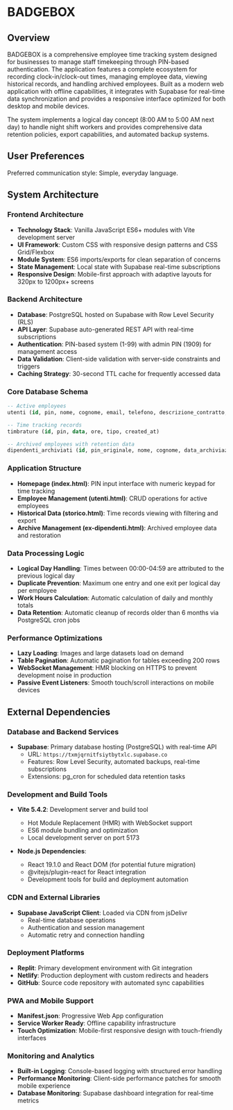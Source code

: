 # BADGEBOX

## Overview

BADGEBOX is a comprehensive employee time tracking system designed for businesses to manage staff timekeeping through PIN-based authentication. The application features a complete ecosystem for recording clock-in/clock-out times, managing employee data, viewing historical records, and handling archived employees. Built as a modern web application with offline capabilities, it integrates with Supabase for real-time data synchronization and provides a responsive interface optimized for both desktop and mobile devices.

The system implements a logical day concept (8:00 AM to 5:00 AM next day) to handle night shift workers and provides comprehensive data retention policies, export capabilities, and automated backup systems.

## User Preferences

Preferred communication style: Simple, everyday language.

## System Architecture

### Frontend Architecture
- **Technology Stack**: Vanilla JavaScript ES6+ modules with Vite development server
- **UI Framework**: Custom CSS with responsive design patterns and CSS Grid/Flexbox
- **Module System**: ES6 imports/exports for clean separation of concerns
- **State Management**: Local state with Supabase real-time subscriptions
- **Responsive Design**: Mobile-first approach with adaptive layouts for 320px to 1200px+ screens

### Backend Architecture
- **Database**: PostgreSQL hosted on Supabase with Row Level Security (RLS)
- **API Layer**: Supabase auto-generated REST API with real-time subscriptions
- **Authentication**: PIN-based system (1-99) with admin PIN (1909) for management access
- **Data Validation**: Client-side validation with server-side constraints and triggers
- **Caching Strategy**: 30-second TTL cache for frequently accessed data

### Core Database Schema
```sql
-- Active employees
utenti (id, pin, nome, cognome, email, telefono, descrizione_contratto, ore_contrattuali)

-- Time tracking records  
timbrature (id, pin, data, ore, tipo, created_at)

-- Archived employees with retention data
dipendenti_archiviati (id, pin_originale, nome, cognome, data_archiviazione, file_excel_path)
```

### Application Structure
- **Homepage (index.html)**: PIN input interface with numeric keypad for time tracking
- **Employee Management (utenti.html)**: CRUD operations for active employees
- **Historical Data (storico.html)**: Time records viewing with filtering and export
- **Archive Management (ex-dipendenti.html)**: Archived employee data and restoration

### Data Processing Logic
- **Logical Day Handling**: Times between 00:00-04:59 are attributed to the previous logical day
- **Duplicate Prevention**: Maximum one entry and one exit per logical day per employee
- **Work Hours Calculation**: Automatic calculation of daily and monthly totals
- **Data Retention**: Automatic cleanup of records older than 6 months via PostgreSQL cron jobs

### Performance Optimizations
- **Lazy Loading**: Images and large datasets load on demand
- **Table Pagination**: Automatic pagination for tables exceeding 200 rows
- **WebSocket Management**: HMR blocking on HTTPS to prevent development noise in production
- **Passive Event Listeners**: Smooth touch/scroll interactions on mobile devices

## External Dependencies

### Database and Backend Services
- **Supabase**: Primary database hosting (PostgreSQL) with real-time API
  - URL: `https://txmjqrnitfsiytbytxlc.supabase.co`
  - Features: Row Level Security, automated backups, real-time subscriptions
  - Extensions: pg_cron for scheduled data retention tasks

### Development and Build Tools
- **Vite 5.4.2**: Development server and build tool
  - Hot Module Replacement (HMR) with WebSocket support
  - ES6 module bundling and optimization
  - Local development server on port 5173

- **Node.js Dependencies**:
  - React 19.1.0 and React DOM (for potential future migration)
  - @vitejs/plugin-react for React integration
  - Development tools for build and deployment automation

### CDN and External Libraries
- **Supabase JavaScript Client**: Loaded via CDN from jsDelivr
  - Real-time database operations
  - Authentication and session management
  - Automatic retry and connection handling

### Deployment Platforms
- **Replit**: Primary development environment with Git integration
- **Netlify**: Production deployment with custom redirects and headers
- **GitHub**: Source code repository with automated sync capabilities

### PWA and Mobile Support
- **Manifest.json**: Progressive Web App configuration
- **Service Worker Ready**: Offline capability infrastructure
- **Touch Optimization**: Mobile-first responsive design with touch-friendly interfaces

### Monitoring and Analytics
- **Built-in Logging**: Console-based logging with structured error handling
- **Performance Monitoring**: Client-side performance patches for smooth mobile experience
- **Database Monitoring**: Supabase dashboard integration for real-time metrics
